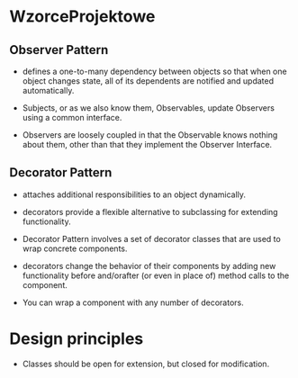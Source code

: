 # WzorceProjektowe


## Observer Pattern

  - defines a one-to-many dependency between objects so that when one object changes state, all of its dependents are
  notified and updated automatically.

  - Subjects, or as we also know them, Observables, update Observers using a common interface.

  - Observers are loosely coupled in that the Observable knows nothing about them, other than that they implement the
    Observer Interface.

## Decorator Pattern

  - attaches additional responsibilities to an object dynamically.

  - decorators provide a flexible alternative to subclassing for extending functionality.

  - Decorator Pattern involves a set of decorator classes that
    are used to wrap concrete components.

  - decorators change the behavior of their components by adding
    new functionality before and/orafter (or even in place of) method
    calls to the component.
  - You can wrap a component with any number of decorators.


# Design principles

  - Classes should be open for extension, but closed for modification.